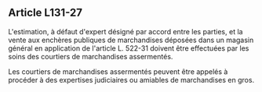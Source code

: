 Article L131-27
----
L'estimation, à défaut d'expert désigné par accord entre les parties, et la
vente aux enchères publiques de marchandises déposées dans un magasin général en
application de l'article L. 522-31 doivent être effectuées par les soins des
courtiers de marchandises assermentés.

Les courtiers de marchandises assermentés peuvent être appelés à procéder à des
expertises judiciaires ou amiables de marchandises en gros.
